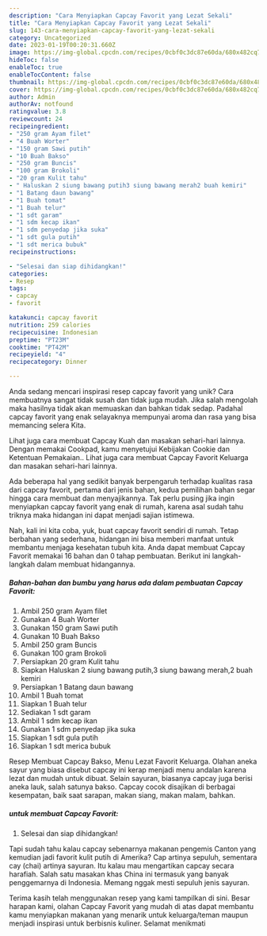 ```yaml
---
description: "Cara Menyiapkan Capcay Favorit yang Lezat Sekali"
title: "Cara Menyiapkan Capcay Favorit yang Lezat Sekali"
slug: 143-cara-menyiapkan-capcay-favorit-yang-lezat-sekali
category: Uncategorized
date: 2023-01-19T00:20:31.660Z
image: https://img-global.cpcdn.com/recipes/0cbf0c3dc87e60da/680x482cq70/capcay-favorit-foto-resep-utama.jpg
hideToc: false
enableToc: true
enableTocContent: false
thumbnail: https://img-global.cpcdn.com/recipes/0cbf0c3dc87e60da/680x482cq70/capcay-favorit-foto-resep-utama.jpg
cover: https://img-global.cpcdn.com/recipes/0cbf0c3dc87e60da/680x482cq70/capcay-favorit-foto-resep-utama.jpg
author: Admin
authorAv: notfound
ratingvalue: 3.8
reviewcount: 24
recipeingredient:
- "250 gram Ayam filet"
- "4 Buah Worter"
- "150 gram Sawi putih"
- "10 Buah Bakso"
- "250 gram Buncis"
- "100 gram Brokoli"
- "20 gram Kulit tahu"
- " Haluskan 2 siung bawang putih3 siung bawang merah2 buah kemiri"
- "1 Batang daun bawang"
- "1 Buah tomat"
- "1 Buah telur"
- "1 sdt garam"
- "1 sdm kecap ikan"
- "1 sdm penyedap jika suka"
- "1 sdt gula putih"
- "1 sdt merica bubuk"
recipeinstructions:

- "Selesai dan siap dihidangkan!"
categories:
- Resep
tags:
- capcay
- favorit

katakunci: capcay favorit 
nutrition: 259 calories
recipecuisine: Indonesian
preptime: "PT23M"
cooktime: "PT42M"
recipeyield: "4"
recipecategory: Dinner

---
```





Anda sedang mencari inspirasi resep capcay favorit yang unik? Cara membuatnya sangat tidak susah dan tidak juga mudah. Jika salah mengolah maka hasilnya tidak akan memuaskan dan bahkan tidak sedap. Padahal capcay favorit yang enak selayaknya mempunyai aroma dan rasa yang bisa memancing selera Kita.





Lihat juga cara membuat Capcay Kuah dan masakan sehari-hari lainnya. Dengan memakai Cookpad, kamu menyetujui Kebijakan Cookie dan Ketentuan Pemakaian.. Lihat juga cara membuat Capcay Favorit Keluarga dan masakan sehari-hari lainnya.

Ada beberapa hal yang sedikit banyak berpengaruh terhadap kualitas rasa dari capcay favorit, pertama dari jenis bahan, kedua pemilihan bahan segar hingga cara membuat dan menyajikannya. Tak perlu pusing jika ingin menyiapkan capcay favorit yang enak di rumah, karena asal sudah tahu triknya maka hidangan ini dapat menjadi sajian istimewa.






Nah, kali ini kita coba, yuk, buat capcay favorit sendiri di rumah. Tetap berbahan yang sederhana, hidangan ini bisa memberi manfaat untuk membantu menjaga kesehatan tubuh kita. Anda dapat membuat Capcay Favorit memakai 16 bahan dan 0 tahap pembuatan. Berikut ini langkah-langkah dalam membuat hidangannya.

<!--inarticleads1-->

##### Bahan-bahan dan bumbu yang harus ada dalam pembuatan Capcay Favorit:

1. Ambil 250 gram Ayam filet
1. Gunakan 4 Buah Worter
1. Gunakan 150 gram Sawi putih
1. Gunakan 10 Buah Bakso
1. Ambil 250 gram Buncis
1. Gunakan 100 gram Brokoli
1. Persiapkan 20 gram Kulit tahu
1. Siapkan  Haluskan 2 siung bawang putih,3 siung bawang merah,2 buah kemiri
1. Persiapkan 1 Batang daun bawang
1. Ambil 1 Buah tomat
1. Siapkan 1 Buah telur
1. Sediakan 1 sdt garam
1. Ambil 1 sdm kecap ikan
1. Gunakan 1 sdm penyedap jika suka
1. Siapkan 1 sdt gula putih
1. Siapkan 1 sdt merica bubuk


Resep Membuat Capcay Bakso, Menu Lezat Favorit Keluarga. Olahan aneka sayur yang biasa disebut capcay ini kerap menjadi menu andalan karena lezat dan mudah untuk dibuat. Selain sayuran, biasanya capcay juga berisi aneka lauk, salah satunya bakso. Capcay cocok disajikan di berbagai kesempatan, baik saat sarapan, makan siang, makan malam, bahkan. 

<!--inarticleads2-->

#####  untuk membuat Capcay Favorit:


1. Selesai dan siap dihidangkan!

Tapi sudah tahu kalau capcay sebenarnya makanan pengemis Canton yang kemudian jadi favorit kulit putih di Amerika? Cap artinya sepuluh, sementara cay (chai) artinya sayuran. Itu kalau mau mengartikan capcay secara harafiah. Salah satu masakan khas China ini termasuk yang banyak penggemarnya di Indonesia. Memang nggak mesti sepuluh jenis sayuran. 

Terima kasih telah menggunakan resep yang kami tampilkan di sini. Besar harapan kami, olahan Capcay Favorit yang mudah di atas dapat membantu kamu menyiapkan makanan yang menarik untuk keluarga/teman maupun menjadi inspirasi untuk berbisnis kuliner. Selamat menikmati
